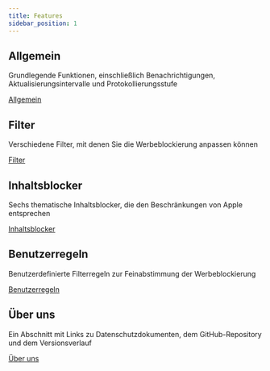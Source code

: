 ```yaml
---
title: Features
sidebar_position: 1
---
```


## Allgemein

Grundlegende Funktionen, einschließlich Benachrichtigungen, Aktualisierungsintervalle und Protokollierungsstufe

[Allgemein](/adguard-for-mac/features/general.md)

## Filter

Verschiedene Filter, mit denen Sie die Werbeblockierung anpassen können

[Filter](/adguard-for-safari/features/filters.md)

## Inhaltsblocker

Sechs thematische Inhaltsblocker, die den Beschränkungen von Apple entsprechen

[Inhaltsblocker](/adguard-for-safari/features/content-blockers/content-blockers.md)

## Benutzerregeln

Benutzerdefinierte Filterregeln zur Feinabstimmung der Werbeblockierung

[Benutzerregeln](/adguard-for-safari/features/rules.md)

## Über uns

Ein Abschnitt mit Links zu Datenschutzdokumenten, dem GitHub-Repository und dem Versionsverlauf

[Über uns](/adguard-for-safari/features/about.md)
